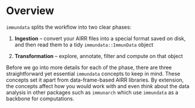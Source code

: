# Overview

`immundata` splits the workflow into two clear phases:

1. **Ingestion** – convert your AIRR files into a special format saved on disk, and then read them to a tidy `immundata::ImmunData` object  

2. **Transformation**  – explore, annotate, filter and compute on that object

Before we go into more details for each of the phase, there are three straightforward yet essential `immundata` concepts to keep in mind. These concepts set it apart from data-frame-based AIRR libraries. By extension, the concepts affect how you would work with and even *think* about the data analysis in other packages such as `immunarch` which use `immundata` as a backbone for computations.